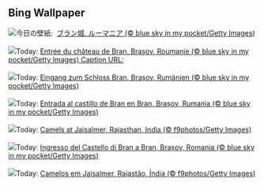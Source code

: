 ## Bing Wallpaper
![](https://www.bing.com/th?id=OHR.BranCastle_JA-JP1493249630_UHD.jpg&w=1000)今日の壁紙: &nbsp;[ブラン城, ルーマニア (© blue sky in my pocket/Getty Images)](https://www.bing.com/th?id=OHR.BranCastle_JA-JP1493249630_UHD.jpg)
<br><br/>
![](https://www.bing.com/th?id=OHR.BranCastle_FR-FR2815069618_UHD.jpg&w=1000)Today: [Entrée du château de Bran, Brașov, Roumanie (© blue sky in my pocket/Getty Images) Caption URL:](https://www.bing.com/th?id=OHR.BranCastle_FR-FR2815069618_UHD.jpg)
<br><br/>
![](https://www.bing.com/th?id=OHR.BranCastle_DE-DE1129139069_UHD.jpg&w=1000)Today: [Eingang zum Schloss Bran, Brașov, Rumänien (© blue sky in my pocket/Getty Images)](https://www.bing.com/th?id=OHR.BranCastle_DE-DE1129139069_UHD.jpg)
<br><br/>
![](https://www.bing.com/th?id=OHR.BranCastle_ES-ES0559707677_UHD.jpg&w=1000)Today: [Entrada al castillo de Bran en Bran, Brașov, Rumania (© blue sky in my pocket/Getty Images)](https://www.bing.com/th?id=OHR.BranCastle_ES-ES0559707677_UHD.jpg)
<br><br/>
![](https://www.bing.com/th?id=OHR.PushkarFair_EN-GB3870790222_UHD.jpg&w=1000)Today: [Camels at Jaisalmer, Rajasthan, India (© f9photos/Getty Images)](https://www.bing.com/th?id=OHR.PushkarFair_EN-GB3870790222_UHD.jpg)
<br><br/>
![](https://www.bing.com/th?id=OHR.BranCastle_IT-IT5114720491_UHD.jpg&w=1000)Today: [Ingresso del Castello di Bran a Bran, Brașov, Romania (© blue sky in my pocket/Getty Images)](https://www.bing.com/th?id=OHR.BranCastle_IT-IT5114720491_UHD.jpg)
<br><br/>
![](https://www.bing.com/th?id=OHR.PushkarFair_PT-BR6477108877_UHD.jpg&w=1000)Today: [Camelos em Jaisalmer, Rajastão, Índia (© f9photos/Getty Images)](https://www.bing.com/th?id=OHR.PushkarFair_PT-BR6477108877_UHD.jpg)
<br><br/>
